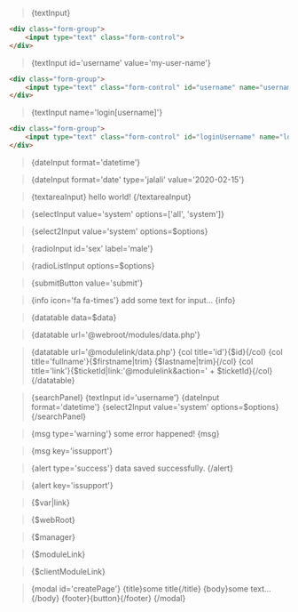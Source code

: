 > {textInput}

```html
<div class="form-group">
    <input type="text" class="form-control">
</div>
```

> {textInput id='username' value='my-user-name'}

```html
<div class="form-group">
    <input type="text" class="form-control" id="username" name="username" value="my-user-name">
</div>
```

> {textInput name='login[username]'}

```html
<div class="form-group">
    <input type="text" class="form-control" id="loginUsername" name="login[username]">
</div>
```

> {dateInput format='datetime'}

> {dateInput format='date' type='jalali' value='2020-02-15'}

> {textareaInput} hello world! {/textareaInput}

> {selectInput value='system' options=['all', 'system']}

> {select2Input value='system' options=$options}

> {radioInput id='sex' label='male'}

> {radioListInput options=$options}

> {submitButton value='submit'}

> {info icon='fa fa-times'} add some text for input... {info}

> {datatable data=$data}

> {datatable url='@webroot/modules/data.php'}

> {datatable url='@modulelink/data.php'}
>     {col title='id'}{$id}{/col}
>     {col title='fullname'}{$firstname|trim} {$lastname|trim}{/col}
>     {col title='link'}{$ticketId|link:'@modulelink&action=' + $ticketId}{/col}
> {/datatable}

> {searchPanel}
>     {textInput id='username'}
>     {dateInput format='datetime'}
>     {select2Input value='system' options=$options}
> {/searchPanel}

> {msg type='warning'} some error happened! {msg}

> {msg key='issupport'}

> {alert type='success'} data saved successfully. {/alert}

> {alert key='issupport'}

> {$var|link}

> {$webRoot}

> {$manager}

> {$moduleLink}

> {$clientModuleLink}

> {modal id='createPage'}
>     {title}some title{/title}
>     {body}some text...{/body}
>     {footer}{button}{/footer}
> {/modal}

